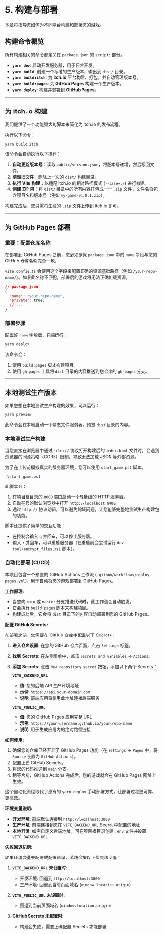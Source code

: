 # 5. 构建与部署

本章将指导您如何为不同平台构建和部署您的游戏。

## 构建命令概览

所有构建相关的命令都定义在 `package.json` 的 `scripts` 部分。

-   **`yarn dev`**: 启动开发服务器，用于日常开发。
-   **`yarn build`**: 创建一个标准的生产版本，输出到 `dist/` 目录。
-   **`yarn build:itch`**: 为 **itch.io** 平台构建、打包，并自动管理版本号。
-   **`yarn build:pages`**: 为 **GitHub Pages** 构建一个生产版本。
-   **`yarn deploy`**: 构建并部署到 **GitHub Pages**。

---

## 为 itch.io 构建

我们提供了一个功能强大的脚本来简化为 itch.io 的发布流程。

执行以下命令：

```bash
yarn build:itch
```

该命令会自动执行以下操作：

1.  **自动更新版本号**：读取 `public/version.json`，将版本号递增，然后写回文件。
2.  **清理旧文件**：删除上一次的 `dist/` 构建目录。
3.  **执行 Vite 构建**：以适配 itch.io 的相对路径模式 (`--base=./`) 进行构建。
4.  **创建 ZIP 包**：将 `dist/` 目录中的所有内容打包成一个 `.zip` 文件，文件名将包含项目名和版本号（例如 `my-game-v1.0.1.zip`）。

构建完成后，您只需将生成的 `.zip` 文件上传到 itch.io 即可。

---

## 为 GitHub Pages 部署

### 重要：配置仓库名称

在部署到 GitHub Pages 之前，您必须确保 `package.json` 中的 `name` 字段与您的 GitHub 仓库名称完全一致。

`vite.config.ts` 会使用这个字段来配置正确的资源基础路径（例如 `/your-repo-name/`）。如果此名称不匹配，部署后的游戏将无法正确加载资源。

```json
// package.json
{
  "name": "your-repo-name",
  "private": true,
  // ...
}
```

### 部署步骤

配置好 `name` 字段后，只需运行：

```bash
yarn deploy
```

该命令会：
1.  使用 `build:pages` 脚本构建项目。
2.  使用 `gh-pages` 工具将 `dist` 目录的内容推送到您仓库的 `gh-pages` 分支。

---

## 本地测试生产版本

如果您想在本地测试生产构建的效果，可以运行：

```bash
yarn preview
```

此命令会在本地启动一个静态文件服务器，预览 `dist` 目录的内容。

### 本地测试生产构建

当您直接在浏览器中通过 `file://` 协议打开构建后的 `index.html` 文件时，会遇到浏览器的同源策略（CORS）限制，导致无法加载 JSON 等外部资源。

为了在上传前模拟真实的服务器环境，您可以使用 `start_game.ps1` 脚本。

```powershell
.\start_game.ps1
```

此脚本会：
1.  在项目根目录的 `8000` 端口启动一个轻量级的 HTTP 服务器。
2.  自动在您的默认浏览器中打开 `http://localhost:8000`。
3.  通过 `http://` 协议访问，可以避免跨域问题，让您能够完整地测试生产构建包的功能。

脚本还提供了简单的交互功能：
*   在控制台输入 `q` 并回车，可以停止服务器。
*   输入 `r` 并回车，可以重启服务器（在重启前会尝试运行 `dev-tool/encrypt_files.ps1` 脚本）。

### 自动化部署 (CI/CD)

本项目包含一个预置的 GitHub Actions 工作流 (`.github/workflows/deploy-pages.yml`)，用于自动将您的游戏部署到 GitHub Pages。

**工作原理:**
*   当您向 `main` 或 `master` 分支推送代码时，此工作流会自动触发。
*   它会执行 `build:pages` 脚本来构建项目。
*   构建成功后，它会将 `dist` 目录下的内容自动部署到您的 GitHub Pages。

**配置 GitHub Secrets:**

在部署之前，您需要在 GitHub 仓库中配置以下 Secrets：

1.  **进入仓库设置**: 在您的 GitHub 仓库页面，点击 `Settings` 标签。
2.  **找到 Secrets**: 在左侧菜单中，点击 `Secrets and variables` -> `Actions`。
3.  **添加 Secrets**: 点击 `New repository secret` 按钮，添加以下两个 Secrets：

    **`VITE_BACKEND_URL`**
    - **值**: 您的后端 API 生产环境地址
    - **示例**: `https://api.your-domain.com`
    - **说明**: 前端应用将使用此地址连接后端服务

    **`VITE_PUBLIC_URL`**
    - **值**: 您的 GitHub Pages 应用完整 URL
    - **示例**: `https://your-username.github.io/your-repo-name`
    - **说明**: 用于生成应用内的绝对路径链接

**如何使用:**
1.  确保您的仓库已经开启了 GitHub Pages 功能（在 `Settings` -> `Pages` 中，将 `Source` 设置为 `GitHub Actions`）。
2.  配置上述 GitHub Secrets。
3.  将您的代码推送到 `main` 分支。
4.  稍等片刻，GitHub Actions 完成后，您的游戏就会在 GitHub Pages 网址上生效。

这个自动化流程取代了原有的 `yarn deploy` 手动部署方式，让部署过程更可靠、更高效。

**环境变量说明:**

- **开发环境**: 前端默认连接到 `http://localhost:3000`
- **生产环境**: 前端连接到您在 `VITE_BACKEND_URL` Secret 中配置的地址
- **本地开发**: 如需自定义后端地址，可在项目根目录创建 `.env` 文件并设置 `VITE_BACKEND_URL`

**失败回退机制:**

如果环境变量未配置或配置错误，系统会按以下优先级回退：

1. **`VITE_BACKEND_URL` 未设置时**:
   - 开发环境: 回退到 `http://localhost:3000`
   - 生产环境: 回退到当前页面域名 (`window.location.origin`)

2. **`VITE_PUBLIC_URL` 未设置时**:
   - 回退到当前页面域名 (`window.location.origin`)

3. **GitHub Secrets 未配置时**:
   - 构建会失败，需要正确配置 Secrets 才能部署
